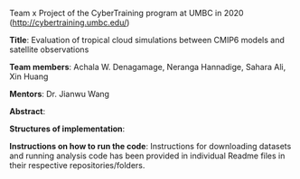 Team x Project of the CyberTraining program at UMBC in 2020 (http://cybertraining.umbc.edu/)

**Title**: Evaluation of tropical cloud simulations between CMIP6 models and satellite observations

**Team members**: Achala W. Denagamage, Neranga Hannadige, Sahara Ali, Xin Huang

**Mentors**: Dr. Jianwu Wang

**Abstract**: 

**Structures of implementation**:

**Instructions on how to run the code**: Instructions for downloading datasets and running analysis code has been provided in individual Readme files in their respective repositories/folders. 
 
